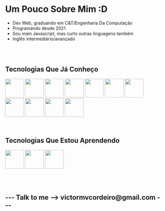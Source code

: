 <h1>Um Pouco Sobre Mim :D</h1>

<ul>
  <li>Dev Web, graduando em C&T/Engenharia Da Computação</li>
  <li>Programando desde 2021</li>
  <li>Sou main Javascript, mas curto outras linguagens também</li>
  <li>Inglês intermediário/avançado</li>
</ul>

<br>
<br>


<h2>Tecnologias Que Já Conheço</h2>
<p>
  <img src="https://cdn.jsdelivr.net/gh/devicons/devicon/icons/html5/html5-original-wordmark.svg" width="60" height="60" /> 
  <img src="https://cdn.jsdelivr.net/gh/devicons/devicon/icons/css3/css3-original-wordmark.svg" width="60" height="60" /> 
  <img src="https://cdn.jsdelivr.net/gh/devicons/devicon/icons/javascript/javascript-original.svg" width="60" height="60"/>
  <img src="https://cdn.jsdelivr.net/gh/devicons/devicon/icons/typescript/typescript-original.svg" width="60" height="60" />
  <img src="https://cdn.jsdelivr.net/gh/devicons/devicon/icons/nodejs/nodejs-original-wordmark.svg" width="60" height="60" /> 
  <img src="https://cdn.jsdelivr.net/gh/devicons/devicon/icons/react/react-original.svg" width="60" height="60" /> 
  <img src="https://cdn.jsdelivr.net/gh/devicons/devicon/icons/vuejs/vuejs-original.svg" width="60" height="60" /> 
  <img src="https://cdn.jsdelivr.net/gh/devicons/devicon/icons/tailwindcss/tailwindcss-plain.svg" width="60" height="60" />  
  <img src="https://cdn.jsdelivr.net/gh/devicons/devicon/icons/express/express-original-wordmark.svg" width="60" height="60" />
  <img src="https://cdn.jsdelivr.net/gh/devicons/devicon/icons/python/python-original.svg"  width="60" height="60"/>
  <img src="https://cdn.jsdelivr.net/gh/devicons/devicon/icons/ruby/ruby-original.svg" width="60" height="60"/>
  
  
</p>


<br>

<h2>Tecnologias Que Estou Aprendendo</h2>          
<p>

  <img src="https://cdn.jsdelivr.net/gh/devicons/devicon/icons/rails/rails-original-wordmark.svg" width="60" height="60" />
  <img src="https://cdn.jsdelivr.net/gh/devicons/devicon/icons/flask/flask-original-wordmark.svg" width="60" height="60"/>        
  <img src="https://cdn.jsdelivr.net/gh/devicons/devicon/icons/mysql/mysql-original-wordmark.svg" width="60" height="60"/>
</p>
          
<br>
<br>
                    
<h2>--- Talk to me -->  victormvcordeiro@gmail.com ---</h2>

